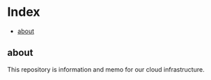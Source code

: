 
# Index


<!-- @import "[TOC]" {cmd="toc" depthFrom=2 depthTo=6 orderedList=false} -->

<!-- code_chunk_output -->

- [about](#about)

<!-- /code_chunk_output -->


## about

This repository is information and memo for our cloud infrastructure.
